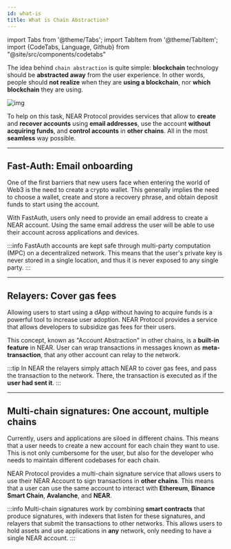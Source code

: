 ```yaml
---
id: what-is
title: What is Chain Abstraction? 
---
```


import Tabs from '@theme/Tabs';
import TabItem from '@theme/TabItem';
import {CodeTabs, Language, Github} from "@site/src/components/codetabs"

The idea behind `chain abstraction` is quite simple: **blockchain** technology should be **abstracted away** from the user experience. In other words, people should **not realize** when they are **using a blockchain**, nor **which blockchain** they are using.

![img](/docs/assets/welcome-pages/chain-abstraction-landing.png)

To help on this task, NEAR Protocol provides services that allow to **create** and **recover accounts** using **email addresses**, use the account **without acquiring funds**, and **control accounts** in **other chains**. All in the most **seamless** way possible.

---

## Fast-Auth: Email onboarding
One of the first barriers that new users face when entering the world of Web3 is the need to create a crypto wallet. This generally implies the need to choose a wallet, create and store a recovery phrase, and obtain deposit funds to start using the account.

With FastAuth, users only need to provide an email address to create a NEAR account. Using the same email address the user will be able to use their account across applications and devices.

:::info
FastAuth accounts are kept safe through multi-party computation (MPC) on a decentralized network. This means that the user's private key is never stored in a single location, and thus it is never exposed to any single party.
:::

<hr subclass="subsection" />

## Relayers: Cover gas fees
Allowing users to start using a dApp without having to acquire funds is a powerful tool to increase user adoption. NEAR Protocol provides a service that allows developers to subsidize gas fees for their users.

This concept, known as "Account Abstraction" in other chains, is a **built-in feature** in NEAR. User can wrap transactions in messages known as **meta-transaction**, that any other account can relay to the network.

:::tip
In NEAR the relayers simply attach NEAR to cover gas fees, and pass the transaction to the network. There, the transaction is executed as if the **user had sent it**.
:::

<hr subclass="subsection" />

## Multi-chain signatures: One account, multiple chains 
Currently, users and applications are siloed in different chains. This means that a user needs to create a new account for each chain they want to use. This is not only cumbersome for the user, but also for the developer who needs to maintain different codebases for each chain.

NEAR Protocol provides a multi-chain signature service that allows users to use their NEAR Account to sign transactions in **other chains**. This means that a user can use the same account to interact with **Ethereum**, **Binance Smart Chain**, **Avalanche**, and **NEAR**.

:::info
Multi-chain signatures work by combining **smart contracts** that produce signatures, with indexers that listen for these signatures, and relayers that submit the transactions to other networks. This allows users to hold assets and use applications in **any** network, only needing to have a single NEAR account.
:::
